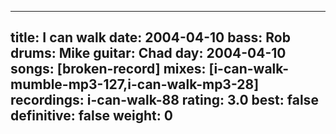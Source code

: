 
---
title: I can walk
date: 2004-04-10
bass:	Rob
drums:	Mike
guitar:	Chad
day: 2004-04-10
songs: [broken-record]
mixes: [i-can-walk-mumble-mp3-127,i-can-walk-mp3-28]
recordings: i-can-walk-88
rating: 3.0
best: false
definitive: false
weight: 0
---
